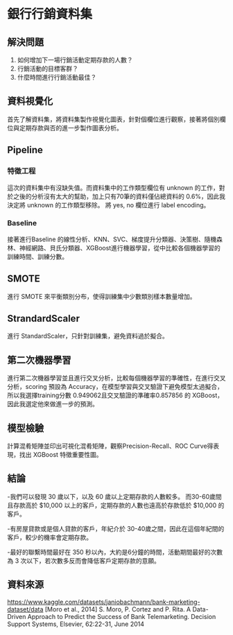 # 銀行行銷資料集
## 解決問題
1. 如何增加下一場行銷活動定期存款的人數？
2. 行銷活動的目標客群？
3. 什麼時間進行行銷活動最佳？

## 資料視覺化
首先了解資料集，將資料集製作視覺化圖表，針對個欄位進行觀察，接著將個別欄位與定期存款與否的進一步製作圖表分析。

## Pipeline
### 特徵工程
這次的資料集中有沒缺失值。而資料集中的工作類型欄位有 unknown 的工作，對於之後的分析沒有太大的幫助，加上只有70筆的資料僅佔總資料的 0.6%，因此我決定將 unknown 的工作類型移除。
將 yes, no 欄位進行 label encoding。

### Baseline
接著進行Baseline 的線性分析、KNN、SVC、梯度提升分類器、決策樹、隨機森林、神經網路、貝氏分類器、XGBoost進行機器學習，從中比較各個機器學習的訓練時間、訓練分數。

## SMOTE
進行 SMOTE 來平衡類別分布，使得訓練集中少數類別樣本數量增加。

## StrandardScaler
進行 StandardScaler，只針對訓練集，避免資料過於擬合。

## 第二次機器學習
進行第二次機器學習並且進行交叉分析，比較每個機器學習的準確性，在進行交叉分析，scoring 預設為 Accuracy，在模型學習與交叉驗證下避免模型太過擬合，所以我選擇training分數 0.949062且交叉驗證的準確率0.857856 的 XGBoost，因此我選定他來做進一步的預測。

## 模型檢驗
計算混肴矩陣並印出可視化混肴矩陣，觀察Precision-Recall、ROC Curve得表現，找出 XGBoost 特徵重要性圖。

## 結論
-我們可以發現 30 歲以下，以及 60 歲以上定期存款的人數較多。
而30-60歲間且存款高於 $10,000 以上的客戶，定期存款的人數也遠高於存款低於 $10,000 的客戶。

-有房屋貸款或是個人貸款的客戶，年紀介於 30-40歲之間，因此在這個年紀間的客戶，較少的機率會定期存款。

-最好的聯繫時間最好在 350 秒以內，大約是6分鐘的時間，活動期間最好的次數為 3 次以下，若次數多反而會降低客戶定期存款的意願。

## 資料來源 
https://www.kaggle.com/datasets/janiobachmann/bank-marketing-dataset/data
[Moro et al., 2014] S. Moro, P. Cortez and P. Rita. A Data-Driven Approach to Predict the Success of Bank Telemarketing. Decision Support Systems, Elsevier, 62:22-31, June 2014
